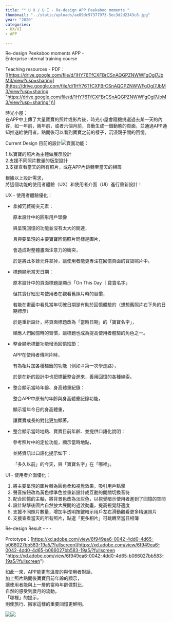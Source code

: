 ```yaml
---
title: "° U X / U I - Re-design APP Peekaboo moments "
thumbnail: "../static/uploads/ae89dc97377973-5ec3d2d2343c8.jpg"
year: "2020"
categories:
- UX/UI
- APP

---
```

Re-design Peekaboo moments APP -  
Enterprise internal training course

Teaching resources - PDF：\[[https://drive.google.com/file/d/1HY76TfCXFBrCSnAQGPZNWWFgOgI7JbM3/view?usp=sharing](https://drive.google.com/file/d/1HY76TfCXFBrCSnAQGPZNWWFgOgI7JbM3/view?usp=sharing "https://drive.google.com/file/d/1HY76TfCXFBrCSnAQGPZNWWFgOgI7JbM3/view?usp=sharing")\]

時光小屋：  
在APP中上傳了大量寶寶的照片或影片後，時光小屋會隨機挑選過去某一天的內容，如一年前，兩年前，或者六個月前，自動生成一個動態的頁面，並通過APP通知推送給使用者，點開後可以看到寶寶之前的樣子，沉浸親子間的回憶。

Current Design 目前的設計![](https://mir-s3-cdn-cf.behance.net/project_modules/fs/89089a97377973.5ec3d2d349e9c.jpg)頁面功能：

1\.以寶寶的照片為主體做展示設計  
2\.支援不同照片數量的版型設計  
3\.支援查看當天的所有照片，或在APP內跳轉至當天的相簿

根據以上設計需求，  
將這個功能的使用者體驗（UX）和使用者介面（UI）進行重新設計！

UX - 使用者體驗優化：

* 拿掉冗贅衝突元素：

  原本設計中的圓形用戶頭像

  與呈現回憶的功能並沒有太大的關連，

  且與要呈現的主要寶寶回憶照片同樣是圖片，

  會造成對整體畫面注意力的衝突，

  於是將此多餘元件拿掉，讓使用者能更專注在回憶頁面的寶寶照片中。
* 標題顯示當天日期：

  原本設計中的頁面標題是顯示「On This Day ｜寶寶名字」

  但其實仔細思考使用者在觀看舊照片時的習慣，

  若能在畫面中看見當年切確日期是有助於回憶體驗的（想想舊照片右下角的日期標示）

  於是重新設計，將頁面標題改為「當時日期」的「寶寶名字」，

  順應人們回憶時的習慣，讓標題也成為提高使用者體驗的角色之一。
* 整合顯示標籤功能增添回憶細節：

  APP在使用者傳照片時，

  有為相片加各種標籤的功能（例如＃第一次學走路），

  於是在新的設計中也把標籤整合進來，善用回憶的各種線索。
* 整合顯示當時年齡、身高體重紀錄：

  整合APP中原有的年齡與身高體重記錄功能，

  顯示當年今日的身高體重，

  讓寶寶成長的對比更加顯著。
* 整合顯示當時地點、寶寶目前年齡、並提供口語化說明：

  參考照片中的定位功能，顯示當時地點，

  並將資訊以口語化提示如下：

  「多久以前」的今天，與「寶寶名字」在「哪裡」。

UI - 使用者介面優化：

1. 將主要呈現的圖片轉為圓角柔和視覺效果，吸引用戶點擊
2. 聲音按鈕改為黃色標準色並重新設計成互動的開關切換音符
3. 配合回憶的主軸，將背景色改為淡灰色，以視覺暗示使用者進到了回憶的空間
4. 設計點擊後圖片自然放大展開的過渡動畫，提高視覺舒適度
5. 支援不同照片數量，增加半透明按鍵暗示用戶左右滑動觀看更多精選照片
6. 支援查看當天的所有照片，點選「更多相片」可跳轉至當日相簿

Re-design Result - - -

Prototype：[https://xd.adobe.com/view/6f949ea6-0042-4dd0-4d65-b066027bb583-19a5/?fullscreen](https://xd.adobe.com/view/6f949ea6-0042-4dd0-4d65-b066027bb583-19a5/?fullscreen "https://xd.adobe.com/view/6f949ea6-0042-4dd0-4d65-b066027bb583-19a5/?fullscreen")

如此一來，APP能更有溫度的與使用者對話，  
加上照片點開後寶寶目前年齡的顯示，  
讓使用者能與上一層的當時年齡做對比，  
自然的感受到歲月的流動，  
「哪裡」的提示，  
則使旅行、搬家這樣的重要回憶更鮮明。

![](https://mir-s3-cdn-cf.behance.net/project_modules/fs/af3d9b97377973.5ec3d2d349907.jpg)![](https://mir-s3-cdn-cf.behance.net/project_modules/fs/0ce18a97377973.5ec3d2d34a64c.jpg)